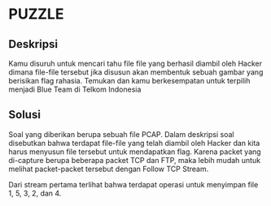 # PUZZLE

## Deskripsi
Kamu disuruh untuk mencari tahu file file yang berhasil diambil oleh Hacker dimana file-file tersebut jika disusun akan membentuk sebuah gambar yang berisikan flag rahasia. Temukan dan kamu berkesempatan untuk terpilih menjadi Blue Team di Telkom Indonesia

## Solusi
Soal yang diberikan berupa sebuah file PCAP. Dalam deskripsi soal disebutkan bahwa terdapat file-file yang telah diambil oleh Hacker dan kita harus menyusun file tersebut untuk mendapatkan flag.
Karena packet yang di-capture berupa beberapa packet TCP dan FTP, maka lebih mudah untuk melihat packet-packet tersebut dengan Follow TCP Stream.

Dari stream pertama terlihat bahwa terdapat operasi untuk menyimpan file 1, 5, 3, 2, dan 4.

